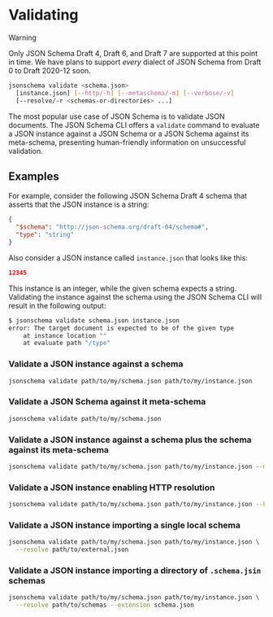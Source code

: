 Validating
==========

> [!WARNING]
> Only JSON Schema Draft 4, Draft 6, and Draft 7 are supported at this point in
> time. We have plans to support *every* dialect of JSON Schema from Draft 0 to
> Draft 2020-12 soon.

```sh
jsonschema validate <schema.json>
  [instance.json] [--http/-h] [--metaschema/-m] [--verbose/-v]
  [--resolve/-r <schemas-or-directories> ...]
```

The most popular use case of JSON Schema is to validate JSON documents. The
JSON Schema CLI offers a `validate` command to evaluate a JSON instance against
a JSON Schema or a JSON Schema against its meta-schema, presenting
human-friendly information on unsuccessful validation.

Examples
--------

For example, consider the following JSON Schema Draft 4 schema that asserts
that the JSON instance is a string:

```json
{
  "$schema": "http://json-schema.org/draft-04/schema#",
  "type": "string"
}
```

Also consider a JSON instance called `instance.json` that looks like this:

```json
12345
```

This instance is an integer, while the given schema expects a string.
Validating the instance against the schema using the JSON Schema CLI will
result in the following output:

```sh
$ jsonschema validate schema.json instance.json
error: The target document is expected to be of the given type
    at instance location ""
    at evaluate path "/type"
```

### Validate a JSON instance against a schema

```sh
jsonschema validate path/to/my/schema.json path/to/my/instance.json
```

### Validate a JSON Schema against it meta-schema

```sh
jsonschema validate path/to/my/schema.json
```

### Validate a JSON instance against a schema plus the schema against its meta-schema

```sh
jsonschema validate path/to/my/schema.json path/to/my/instance.json --metaschema
```

### Validate a JSON instance enabling HTTP resolution

```sh
jsonschema validate path/to/my/schema.json path/to/my/instance.json --http
```

### Validate a JSON instance importing a single local schema

```sh
jsonschema validate path/to/my/schema.json path/to/my/instance.json \
  --resolve path/to/external.json
```

### Validate a JSON instance importing a directory of `.schema.jsin` schemas

```sh
jsonschema validate path/to/my/schema.json path/to/my/instance.json \
  --resolve path/to/schemas --extension schema.json
```
